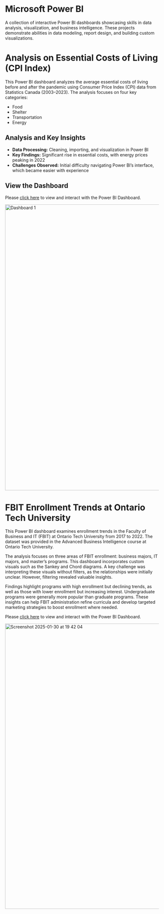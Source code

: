 # Microsoft Power BI
A collection of interactive Power BI dashboards showcasing skills in data analysis, visualization, and business intelligence. These projects demonstrate abilities in data modeling, report design, and building custom visualizations.

# Analysis on Essential Costs of Living (CPI Index)

This Power BI dashboard analyzes the average essential costs of living before and after the pandemic using Consumer Price Index (CPI) data from Statistics Canada (2003–2023). The analysis focuses on four key categories:
- Food
- Shelter
- Transportation
- Energy

## Analysis and Key Insights

- **Data Processing:** Cleaning, importing, and visualization in Power BI
- **Key Findings:** Significant rise in essential costs, with energy prices peaking in 2022
- **Challenges Observed:** Initial difficulty navigating Power BI’s interface, which became easier with experience

## View the Dashboard
Please [click here](https://app.powerbi.com/view?r=eyJrIjoiYmQ1YzgxMGYtOWI3My00MmI1LWE3YWItOWQyNDM4NmY1YTBmIiwidCI6IjUxY2NhMGUxLTJkNWEtNGQxYi1hYTlhLWRkYWFhNzhhZWVjMiJ9) to view and interact with the Power BI Dashboard. 

<img width="936" alt="Dashboard 1" src="https://github.com/user-attachments/assets/49dab4d7-eddc-4686-a30b-5664291d4c40" />


# FBIT Enrollment Trends at Ontario Tech University
This Power BI dashboard examines enrollment trends in the Faculty of Business and IT (FBIT) at Ontario Tech University from 2017 to 2022. The dataset was provided in the Advanced Business Intelligence course at Ontario Tech University.

The analysis focuses on three areas of FBIT enrollment: business majors, IT majors, and master’s programs. This dashboard incorporates custom visuals such as the Sankey and Chord diagrams. A key challenge was interpreting these visuals without filters, as the relationships were initially unclear. However, filtering revealed valuable insights.

Findings highlight programs with high enrollment but declining trends, as well as those with lower enrollment but increasing interest. Undergraduate programs were generally more popular than graduate programs. These insights can help FBIT administration refine curricula and develop targeted marketing strategies to boost enrollment where needed.

Please [click here](https://app.fabric.microsoft.com/view?r=eyJrIjoiZTBiMzg5NDctZTlkNi00NzBhLTkxNTgtMjQyOTRjZTdmN2ZiIiwidCI6IjUxY2NhMGUxLTJkNWEtNGQxYi1hYTlhLWRkYWFhNzhhZWVjMiJ9) to view and interact with the Power BI Dashboard.

<img width="934" alt="Screenshot 2025-01-30 at 19 42 04" src="https://github.com/user-attachments/assets/9d0b5b55-f986-4611-b18d-734ddcbdec66" />



